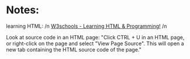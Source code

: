 <h1> 
  Notes:
</h1>
<p>
  learning HTML: /n
  <a href="https://www.w3schools.com/html/default.asp">W3schools - Learning HTML & Programming!</a> /n
</p>
Look at source code in an HTML page:
  "Click CTRL + U in an HTML page, or right-click on the page and select "View Page Source". This will open a new tab containing the HTML source code of the page."
